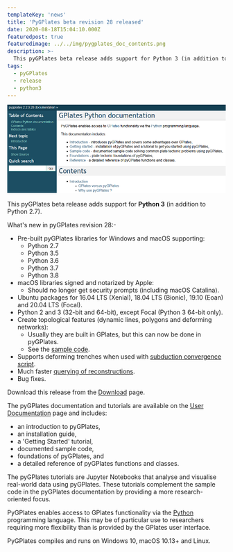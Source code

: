 ```yaml
---
templateKey: 'news'
title: 'PyGPlates beta revision 28 released'
date: 2020-08-18T15:04:10.000Z
featuredpost: true
featuredimage: ../../img/pygplates_doc_contents.png
description: >-
  This pyGPlates beta release adds support for Python 3 (in addition to Python 2.7).
tags:
  - pyGPlates
  - release
  - python3
---
```

[![PyGPlates beta revision 28 released](../../img/pygplates_doc_contents.png)](/docs/pygplates/index.html)

This pyGPlates beta release adds support for __Python 3__ (in addition to Python 2.7).

What's new in pyGPlates revision 28:-

* Pre-built pyGPlates libraries for Windows and macOS supporting:
  * Python 2.7
  * Python 3.5
  * Python 3.6
  * Python 3.7
  * Python 3.8
* macOS libraries signed and notarized by Apple:
  * Should no longer get security prompts (including macOS Catalina).
*  Ubuntu packages for 16.04 LTS (Xenial), 18.04 LTS (Bionic), 19.10 (Eoan) and 20.04 LTS (Focal).
  * Python 2 and 3 (32-bit and 64-bit), except Focal (Python 3 64-bit only).
* Create topological features (dynamic lines, polygons and deforming networks):
  * Usually they are built in GPlates, but this can now be done in pyGPlates.
  * See the [sample code](/docs/pygplates/sample-code/pygplates_create_topological_features.html).
* Supports deforming trenches when used with [subduction convergence script](https://github.com/EarthByte/PlateTectonicTools/blob/master/ptt/subduction_convergence.py).
* Much faster [querying of reconstructions](/docs/pygplates/generated/pygplates.RotationModel.html#pygplates.RotationModel.get_rotation).
* Bug fixes.

Download this release from the [Download](/download) page.

The pyGPlates documentation and tutorials are available on the [User Documentation](/docs) page and includes:

* an introduction to pyGPlates,
* an installation guide,
* a 'Getting Started' tutorial,
* documented sample code,
* foundations of pyGPlates, and
* a detailed reference of pyGPlates functions and classes.

The pyGPlates tutorials are Jupyter Notebooks that analyse and visualise real-world data using pyGPlates. These tutorials complement the sample code in the pyGPlates documentation by providing a more research-oriented focus.

PyGPlates enables access to GPlates functionality via the [Python](https://www.python.org/) programming language. This may be of particular use to researchers requiring more flexibility than is provided by the GPlates user interface.

PyGPlates compiles and runs on Windows 10, macOS 10.13+ and Linux.
